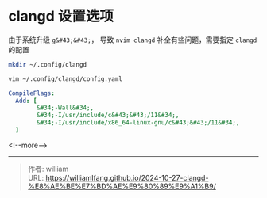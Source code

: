 # clangd 设置选项


由于系统升级 `g&#43;&#43;`， 导致 `nvim clangd` 补全有些问题，需要指定 `clangd` 的配置

```bash
mkdir ~/.config/clangd

vim ~/.config/clangd/config.yaml
```

```yaml
CompileFlags:
  Add: [
        &#34;-Wall&#34;,
        &#34;-I/usr/include/c&#43;&#43;/11&#34;,
        &#34;-I/usr/include/x86_64-linux-gnu/c&#43;&#43;/11&#34;,
  ]
```

&lt;!--more--&gt;



---

> 作者: william  
> URL: https://williamlfang.github.io/2024-10-27-clangd-%E8%AE%BE%E7%BD%AE%E9%80%89%E9%A1%B9/  

